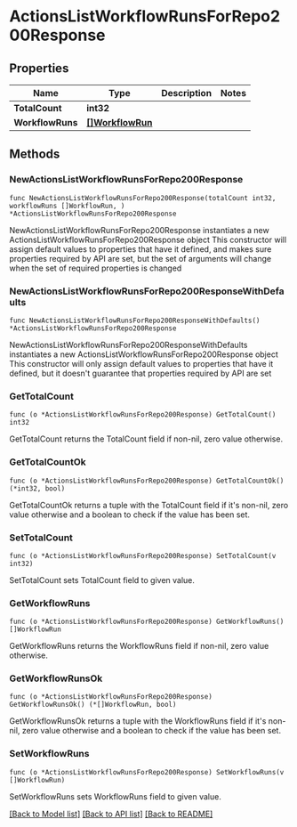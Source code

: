 # ActionsListWorkflowRunsForRepo200Response

## Properties

Name | Type | Description | Notes
------------ | ------------- | ------------- | -------------
**TotalCount** | **int32** |  | 
**WorkflowRuns** | [**[]WorkflowRun**](WorkflowRun.md) |  | 

## Methods

### NewActionsListWorkflowRunsForRepo200Response

`func NewActionsListWorkflowRunsForRepo200Response(totalCount int32, workflowRuns []WorkflowRun, ) *ActionsListWorkflowRunsForRepo200Response`

NewActionsListWorkflowRunsForRepo200Response instantiates a new ActionsListWorkflowRunsForRepo200Response object
This constructor will assign default values to properties that have it defined,
and makes sure properties required by API are set, but the set of arguments
will change when the set of required properties is changed

### NewActionsListWorkflowRunsForRepo200ResponseWithDefaults

`func NewActionsListWorkflowRunsForRepo200ResponseWithDefaults() *ActionsListWorkflowRunsForRepo200Response`

NewActionsListWorkflowRunsForRepo200ResponseWithDefaults instantiates a new ActionsListWorkflowRunsForRepo200Response object
This constructor will only assign default values to properties that have it defined,
but it doesn't guarantee that properties required by API are set

### GetTotalCount

`func (o *ActionsListWorkflowRunsForRepo200Response) GetTotalCount() int32`

GetTotalCount returns the TotalCount field if non-nil, zero value otherwise.

### GetTotalCountOk

`func (o *ActionsListWorkflowRunsForRepo200Response) GetTotalCountOk() (*int32, bool)`

GetTotalCountOk returns a tuple with the TotalCount field if it's non-nil, zero value otherwise
and a boolean to check if the value has been set.

### SetTotalCount

`func (o *ActionsListWorkflowRunsForRepo200Response) SetTotalCount(v int32)`

SetTotalCount sets TotalCount field to given value.


### GetWorkflowRuns

`func (o *ActionsListWorkflowRunsForRepo200Response) GetWorkflowRuns() []WorkflowRun`

GetWorkflowRuns returns the WorkflowRuns field if non-nil, zero value otherwise.

### GetWorkflowRunsOk

`func (o *ActionsListWorkflowRunsForRepo200Response) GetWorkflowRunsOk() (*[]WorkflowRun, bool)`

GetWorkflowRunsOk returns a tuple with the WorkflowRuns field if it's non-nil, zero value otherwise
and a boolean to check if the value has been set.

### SetWorkflowRuns

`func (o *ActionsListWorkflowRunsForRepo200Response) SetWorkflowRuns(v []WorkflowRun)`

SetWorkflowRuns sets WorkflowRuns field to given value.



[[Back to Model list]](../README.md#documentation-for-models) [[Back to API list]](../README.md#documentation-for-api-endpoints) [[Back to README]](../README.md)


